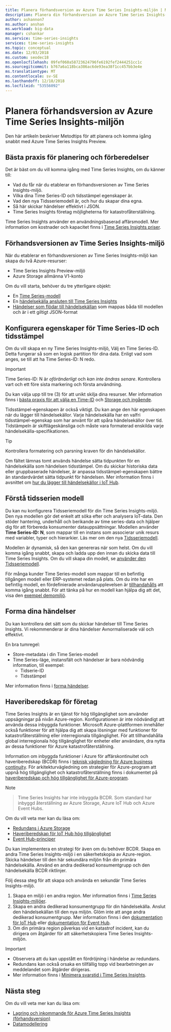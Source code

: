 ```yaml
---
title: Planera förhandsversion av Azure Time Series Insights-miljön | Microsoft Docs
description: Planera din förhandsversion av Azure Time Series Insights-miljö.
author: ashannon7
ms.author: anshan
ms.workload: big-data
manager: cshankar
ms.service: time-series-insights
services: time-series-insights
ms.topic: conceptual
ms.date: 12/03/2018
ms.custom: seodec18
ms.openlocfilehash: 09fef060a58723624796fe6192fef2444251cc1c
ms.sourcegitcommit: b767a6a118bca386ac6de93ea38f1cc457bb3e4e
ms.translationtype: MT
ms.contentlocale: sv-SE
ms.lasthandoff: 12/18/2018
ms.locfileid: "53556092"
---
```

# <a name="plan-your-azure-time-series-insights-preview-environment"></a>Planera förhandsversion av Azure Time Series Insights-miljön

Den här artikeln beskriver Metodtips för att planera och komma igång snabbt med Azure Time Series Insights Preview.

## <a name="best-practices-for-planning-and-preparation"></a>Bästa praxis för planering och förberedelser

Det är bäst om du vill komma igång med Time Series Insights, om du känner till:

* Vad du får när du etablerar en förhandsversionen av Time Series Insights-miljö.
* Vilka dina Time Series-ID och tidsstämpel egenskaper är.
* Vad den nya Tidsseriemodell är, och hur du skapar dina egna.
* Så här skickar händelser effektivt i JSON. 
* Time Series Insights företag möjligheterna för katastrofåterställning.

Time Series Insights använder en användningsbaserad affärsmodell. Mer information om kostnader och kapacitet finns i [Time Series Insights priser](https://azure.microsoft.com/pricing/details/time-series-insights/).

## <a name="the-time-series-insights-preview-environment"></a>Förhandsversionen av Time Series Insights-miljö

När du etablerar en förhandsversionen av Time Series Insights-miljö kan skapa du två Azure-resurser:

* Time Series Insights Preview-miljö
* Azure Storage allmänna V1-konto

Om du vill starta, behöver du tre ytterligare objekt:
 
- En [Time Series-modell](./time-series-insights-update-tsm.md) 
- En [händelsekälla ansluten till Time Series Insights](./time-series-insights-how-to-add-an-event-source-iothub.md) 
- [Händelser som flödar till händelsekällan](./time-series-insights-send-events.md) som mappas båda till modellen och är i ett giltigt JSON-format 

## <a name="configure-your-time-series-ids-and-timestamp-properties"></a>Konfigurera egenskaper för Time Series-ID och tidsstämpel

Om du vill skapa en ny Time Series Insights-miljö, Välj en Time Series-ID. Detta fungerar så som en logisk partition för dina data. Enligt vad som anges, se till att ha Time Series-ID: N redo.

> [!IMPORTANT]
> Time Series-ID: N är *oföränderligt* och *kan inte ändras senare*. Kontrollera vart och ett före sista markering och första användning.

Du kan välja upp till tre (3) för att unikt skilja dina resurser. Mer information finns i [bästa praxis för att välja en Time-ID](./time-series-insights-update-how-to-id.md) och [Storage och ingående](./time-series-insights-update-storage-ingress.md).

Tidsstämpel-egenskapen är också viktigt. Du kan ange den här egenskapen när du lägger till händelsekällor. Varje händelsekälla har en valfri tidsstämpel-egenskap som har använt för att spåra händelsekällor över tid. Tidstämpeln är skiftlägeskänsliga och måste vara formaterad enskilda varje händelsekälla-specifikationen.

> [!TIP]
> Kontrollera formatering och parsning kraven för din händelsekällor.

Om fältet lämnas tomt används händelse sätta tidpunkten för en händelsekälla som händelsen tidsstämpel. Om du skickar historiska data eller gruppbaserade händelser, är anpassa tidsstämpel-egenskapen bättre än standardvärdet sätta tidpunkt för händelsen. Mer information finns i avsnittet om [hur du lägger till händelsekällor i IoT Hub](./time-series-insights-how-to-add-an-event-source-iothub.md). 

## <a name="understand-the-time-series-model"></a>Förstå tidsserien modell

Du kan nu konfigurera Tidsseriemodell för din Time Series Insights-miljö. Den nya modellen gör det enkelt att söka efter och analysera IoT-data. Den stöder hantering, underhåll och berikande av time series-data och hjälper dig för att förbereda konsumenter datauppsättningar. Modellen använder **Time Series-ID: N**, som mappar till en instans som associerar unik resurs med variabler, typer och hierarkier. Läs mer om den nya [Tidsseriemodell](./time-series-insights-update-tsm.md).

Modellen är dynamisk, så den kan genereras när som helst. Om du vill komma igång snabbt, skapa och ladda upp den innan du skicka data till Time Series Insights. Om du vill skapa din modell, se [använder den Tidsseriemodell](./time-series-insights-update-how-to-tsm.md).

För många kunder Time Series-modell som mappar till en befintlig tillgången modell eller ERP-systemet redan på plats. Om du inte har en befintlig modell, en fördefinierade användarupplevelsen är [tillhandahålls](https://github.com/Microsoft/tsiclient) att komma igång snabbt. För att tänka på hur en modell kan hjälpa dig att det, visa den [exempel demomiljö](https://insights.timeseries.azure.com/preview/demo). 

## <a name="shape-your-events"></a>Forma dina händelser

Du kan kontrollera det sätt som du skickar händelser till Time Series Insights. Vi rekommenderar är dina händelser Avnormaliserade väl och effektivt.

En bra tumregel:

* Store-metadata i din Time Series-modell
* Time Series-läge, instansfält och händelser är bara nödvändig information, till exempel:
  * Tidserie-ID
  * Tidsstämpel

Mer information finns i [forma händelser](./time-series-insights-send-events.md#json).

## <a name="business-disaster-recovery"></a>Haveriberedskap för företag

Time Series Insights är en tjänst för hög tillgänglighet som använder uppsägningar på nivån Azure-region. Konfigurationen är inte nödvändigt att använda dessa inbyggda funktioner. Microsoft Azure-plattformen innehåller också funktioner för att hjälpa dig att skapa lösningar med funktioner för katastrofåterställning eller interregionala tillgänglighet. För att tillhandahålla global interregionala hög tillgänglighet för enheter eller användare, dra nytta av dessa funktioner för Azure katastrofåterställning. 

Information om inbyggda funktioner i Azure för affärskontinuitet och haveriberedskap (BCDR) finns i [teknisk vägledning för Azure business continuity](https://docs.microsoft.com/azure/resiliency/resiliency-technical-guidance). För arkitekturvägledning om strategier för Azure-program att uppnå hög tillgänglighet och katastrofåterställning finns i dokumentet på [haveriberedskap och hög tillgänglighet för Azure-program](https://docs.microsoft.com/azure/architecture/resiliency/index).

> [!NOTE]

>  Time Series Insights har inte inbyggda BCDR.
> Som standard har inbyggd återställning av Azure Storage, Azure IoT Hub och Azure Event Hubs.

Om du vill veta mer kan du läsa om:

* [Redundans i Azure Storage](https://docs.microsoft.com/azure/storage/common/storage-redundancy)
* [Haveriberedskap för IoT Hub hög tillgänglighet](https://docs.microsoft.com/azure/iot-hub/iot-hub-ha-dr)
* [Event Hub-principer](https://docs.microsoft.com/azure/event-hubs/event-hubs-geo-dr)

Du kan implementera en strategi för även om du behöver BCDR. Skapa en andra Time Series Insights-miljö i en säkerhetskopia av Azure-region. Skicka händelser till den här sekundära miljön från din primära händelsekälla. Använd en andra dedikerad konsumentgrupp och den händelsekälla BCDR riktlinjer.

Följ dessa steg för att skapa och använda en sekundär Time Series Insights-miljö.

1. Skapa en miljö i en andra region. Mer information finns i [Time Series Insights-miljöer](./time-series-insights-get-started.md).
1. Skapa en andra dedikerad konsumentgrupp för din händelsekälla. Anslut den händelsekällan till den nya miljön. Glöm inte att ange andra dedikerad konsumentgrupp. Mer information finns i den [dokumentation för IoT Hub](./time-series-insights-how-to-add-an-event-source-iothub.md) eller [dokumentation för Event Hub](./time-series-insights-data-access.md).
1. Om din primära region påverkas vid en katastrof incident, kan du dirigera om åtgärder för att säkerhetskopiera Time Series Insights-miljön.

> [!IMPORTANT]
> * Observera att du kan uppstått en fördröjning i händelse av redundans.
> * Redundans kan också orsaka en tillfällig topp vid bearbetningen av meddelandet som åtgärder dirigeras.
> * Mer information finns i [Minimera svarstid i Time Series Insights](./time-series-insights-environment-mitigate-latency.md).

## <a name="next-steps"></a>Nästa steg

Om du vill veta mer kan du läsa om:

- [Lagring och inkommande för Azure Time Series Insights (förhandsversion)](./time-series-insights-update-storage-ingress.md)
- [Datamodellering](./time-series-insights-update-tsm.md)